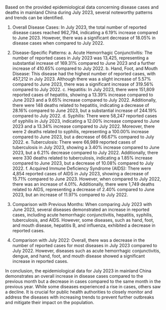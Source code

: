 Based on the provided epidemiological data concerning disease cases and deaths in mainland China during July 2023, several noteworthy patterns and trends can be identified.

1. Overall Disease Cases: In July 2023, the total number of reported disease cases reached 962,794, indicating a 6.19% increase compared to June 2023. However, there was a significant decrease of 18.05% in disease cases when compared to July 2022.

2. Disease-Specific Patterns:
   a. Acute Hemorrhagic Conjunctivitis: The number of reported cases in July 2023 was 13,425, representing a substantial increase of 169.31% compared to June 2023 and a further increase of 410.65% compared to July 2022.
   b. Hand, Foot, and Mouth Disease: This disease had the highest number of reported cases, with 457,212 in July 2023. Although there was a slight increase of 5.57% compared to June 2023, there was a significant increase of 319.56% compared to July 2022.
   c. Hepatitis: In July 2023, there were 151,809 reported cases of hepatitis, showing a 13.39% increase compared to June 2023 and a 9.65% increase compared to July 2022. Additionally, there were 148 deaths related to hepatitis, indicating a decrease of 28.16% compared to June 2023, but a substantial increase of 244.19% compared to July 2022.
   d. Syphilis: There were 58,247 reported cases of syphilis in July 2023, indicating a 12.00% increase compared to June 2023 and a 13.34% increase compared to July 2022. Moreover, there were 2 deaths related to syphilis, representing a 100.00% increase compared to June 2023, but a decrease of 66.67% compared to July 2022.
   e. Tuberculosis: There were 66,989 reported cases of tuberculosis in July 2023, showing a 3.40% increase compared to June 2023, but a 6.21% decrease compared to July 2022. Additionally, there were 330 deaths related to tuberculosis, indicating a 1.85% increase compared to June 2023, but a decrease of 10.08% compared to July 2022.
   f. Acquired Immune Deficiency Syndrome (AIDS): There were 4,854 reported cases of AIDS in July 2023, showing a decrease of 15.71% compared to June 2023. However, when compared to July 2022, there was an increase of 4.01%. Additionally, there were 1,749 deaths related to AIDS, representing a decrease of 2.40% compared to June 2023, but an increase of 11.97% compared to July 2022.

3. Comparison with Previous Months: When comparing July 2023 with June 2023, several diseases demonstrated an increase in reported cases, including acute hemorrhagic conjunctivitis, hepatitis, syphilis, tuberculosis, and AIDS. However, some diseases, such as hand, foot, and mouth disease, hepatitis B, and influenza, exhibited a decrease in reported cases.

4. Comparison with July 2022: Overall, there was a decrease in the number of reported cases for most diseases in July 2023 compared to July 2022. However, diseases such as acute hemorrhagic conjunctivitis, dengue, and hand, foot, and mouth disease showed a significant increase in reported cases.

In conclusion, the epidemiological data for July 2023 in mainland China demonstrates an overall increase in disease cases compared to the previous month but a decrease in cases compared to the same month in the previous year. While some diseases experienced a rise in cases, others saw a decline. It is crucial for public health authorities to closely monitor and address the diseases with increasing trends to prevent further outbreaks and mitigate their impact on the population.